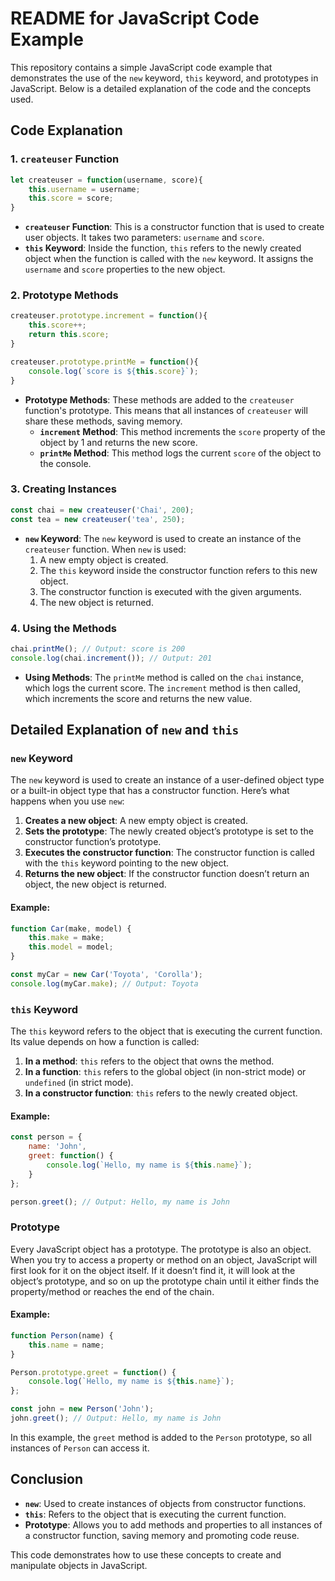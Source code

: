 # README for JavaScript Code Example

This repository contains a simple JavaScript code example that demonstrates the use of the `new` keyword, `this` keyword, and prototypes in JavaScript. Below is a detailed explanation of the code and the concepts used.

## Code Explanation

### 1. `createuser` Function
```javascript
let createuser = function(username, score){
    this.username = username;
    this.score = score;
}
```
- **`createuser` Function**: This is a constructor function that is used to create user objects. It takes two parameters: `username` and `score`.
- **`this` Keyword**: Inside the function, `this` refers to the newly created object when the function is called with the `new` keyword. It assigns the `username` and `score` properties to the new object.

### 2. Prototype Methods
```javascript
createuser.prototype.increment = function(){
    this.score++;
    return this.score;
}

createuser.prototype.printMe = function(){
    console.log(`score is ${this.score}`);
}
```
- **Prototype Methods**: These methods are added to the `createuser` function's prototype. This means that all instances of `createuser` will share these methods, saving memory.
  - **`increment` Method**: This method increments the `score` property of the object by 1 and returns the new score.
  - **`printMe` Method**: This method logs the current `score` of the object to the console.

### 3. Creating Instances
```javascript
const chai = new createuser('Chai', 200);
const tea = new createuser('tea', 250);
```
- **`new` Keyword**: The `new` keyword is used to create an instance of the `createuser` function. When `new` is used:
  1. A new empty object is created.
  2. The `this` keyword inside the constructor function refers to this new object.
  3. The constructor function is executed with the given arguments.
  4. The new object is returned.

### 4. Using the Methods
```javascript
chai.printMe(); // Output: score is 200
console.log(chai.increment()); // Output: 201
```
- **Using Methods**: The `printMe` method is called on the `chai` instance, which logs the current score. The `increment` method is then called, which increments the score and returns the new value.

## Detailed Explanation of `new` and `this`

### `new` Keyword
The `new` keyword is used to create an instance of a user-defined object type or a built-in object type that has a constructor function. Here’s what happens when you use `new`:

1. **Creates a new object**: A new empty object is created.
2. **Sets the prototype**: The newly created object’s prototype is set to the constructor function’s prototype.
3. **Executes the constructor function**: The constructor function is called with the `this` keyword pointing to the new object.
4. **Returns the new object**: If the constructor function doesn’t return an object, the new object is returned.

#### Example:
```javascript
function Car(make, model) {
    this.make = make;
    this.model = model;
}

const myCar = new Car('Toyota', 'Corolla');
console.log(myCar.make); // Output: Toyota
```

### `this` Keyword
The `this` keyword refers to the object that is executing the current function. Its value depends on how a function is called:

1. **In a method**: `this` refers to the object that owns the method.
2. **In a function**: `this` refers to the global object (in non-strict mode) or `undefined` (in strict mode).
3. **In a constructor function**: `this` refers to the newly created object.

#### Example:
```javascript
const person = {
    name: 'John',
    greet: function() {
        console.log(`Hello, my name is ${this.name}`);
    }
};

person.greet(); // Output: Hello, my name is John
```

### Prototype
Every JavaScript object has a prototype. The prototype is also an object. When you try to access a property or method on an object, JavaScript will first look for it on the object itself. If it doesn’t find it, it will look at the object’s prototype, and so on up the prototype chain until it either finds the property/method or reaches the end of the chain.

#### Example:
```javascript
function Person(name) {
    this.name = name;
}

Person.prototype.greet = function() {
    console.log(`Hello, my name is ${this.name}`);
};

const john = new Person('John');
john.greet(); // Output: Hello, my name is John
```

In this example, the `greet` method is added to the `Person` prototype, so all instances of `Person` can access it.

## Conclusion
- **`new`**: Used to create instances of objects from constructor functions.
- **`this`**: Refers to the object that is executing the current function.
- **Prototype**: Allows you to add methods and properties to all instances of a constructor function, saving memory and promoting code reuse.

This code demonstrates how to use these concepts to create and manipulate objects in JavaScript.